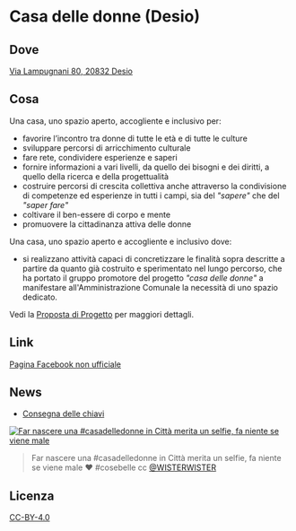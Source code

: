 # Casa delle donne (Desio)

## Dove

[Via Lampugnani 80, 20832 Desio](https://www.google.it/maps/place/Via+Giovanni+Maria+Lampugnani,+80,+20832+Desio+MB/@45.6180717,9.2137613,17z/data=!3m1!4b1!4m5!3m4!1s0x4786bc1752c722ef:0x271348b44be4ad49!8m2!3d45.618068!4d9.21595?hl=it)

## Cosa

Una casa, uno spazio aperto, accogliente e inclusivo per:

- favorire l’incontro tra donne di tutte le età e di tutte le culture
- sviluppare percorsi di arricchimento culturale
- fare rete, condividere esperienze e saperi
- fornire informazioni a vari livelli, da quello dei bisogni e dei diritti, a quello della ricerca e della progettualità
- costruire percorsi di crescita collettiva anche attraverso la condivisione di competenze ed esperienze in tutti i campi, sia del _"sapere"_ che del _"saper fare"_
- coltivare il ben-essere di corpo e mente
- promuovere la cittadinanza attiva delle donne

Una casa, uno spazio aperto e accogliente e inclusivo dove:

- si realizzano attività capaci di concretizzare le finalità sopra descritte a partire da quanto già costruito e sperimentato nel lungo percorso, che ha portato il gruppo promotore del progetto _"casa delle donne"_ a manifestare all'Amministrazione Comunale la necessità di uno spazio dedicato.

Vedi la [Proposta di Progetto](/proposta-di-progetto.md) per maggiori dettagli.

## Link

[Pagina Facebook non ufficiale](https://www.facebook.com/pages/Casa-delle-Donne-Desio/164068930665163)

## News

- [Consegna delle chiavi](/news/2016-10-14_consegna-chiavi.md)

[![Far nascere una #casadelledonne in Città merita un selfie, fa niente se viene male](https://pbs.twimg.com/media/CueAhn8WcAAuMgF.jpg)](https://twitter.com/marievafavoino/status/785738006841978880)

> Far nascere una #casadelledonne in Città merita un selfie, fa niente se viene male ❤️ #cosebelle cc [@WISTERWISTER](https://twitter.com/WISTERWISTER)

## Licenza

[CC-BY-4.0](https://creativecommons.org/licenses/by/4.0/)
